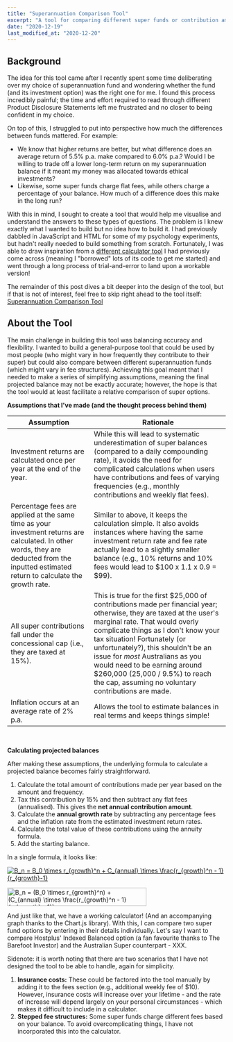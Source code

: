 ```yaml
---
title: "Superannuation Comparison Tool"
excerpt: "A tool for comparing different super funds or contribution amounts."
date: "2020-12-19"
last_modified_at: "2020-12-20"
---
```


## Background

The idea for this tool came after I recently spent some time deliberating over my choice of superannuation fund and wondering whether the fund (and its investment option) was the right one for me. I found this process incredibly painful; the time and effort required to read through different Product Disclosure Statements left me frustrated and no closer to being confident in my choice.

On top of this, I struggled to put into perspective how much the differences between funds mattered. For example:

* We know that higher returns are better, but what difference does an average return of 5.5% p.a. make compared to 6.0% p.a.? Would I be willing to trade off a lower long-term return on my superannuation balance if it meant my money was allocated towards ethical investments?
* Likewise, some super funds charge flat fees, while others charge a percentage of your balance. How much of a difference does this make in the long run?

With this in mind, I sought to create a tool that would help me visualise and understand the answers to these types of questions. The problem is I knew exactly what I wanted to build but no idea how to build it. I had previously dabbled in JavaScript and HTML for some of my psychology experiments, but hadn't really needed to build something from scratch. Fortunately, I was able to draw inspiration from a [different calculator tool](https://investcalc.github.io) I had previously come across (meaning I "borrowed" lots of its code to get me started) and went through a long process of trial-and-error to land upon a workable version!

The remainder of this post dives a bit deeper into the design of the tool, but if that is not of interest, feel free to skip right ahead to the tool itself: [Superannuation Comparison Tool](/assets/posts/superannuation_comparison_tool/super_tool.html)

## About the Tool

The main challenge in building this tool was balancing accuracy and flexibility. I wanted to build a general-purpose tool that could be used by most people (who might vary in how frequently they contribute to their super) but could also compare between different superannuation funds (which might vary in fee structures). Achieving this goal meant that I needed to make a series of simplifying assumptions, meaning the final projected balance may not be exactly accurate; however, the hope is that the tool would at least facilitate a relative comparison of super options.

**Assumptions that I've made (and the thought process behind them)**

| Assumption | Rationale |
| ---------- | --------- |
| Investment returns are calculated once per year at the end of the year. | While this will lead to systematic underestimation of super balances (compared to a daily compounding rate), it avoids the need for complicated calculations when users have contributions and fees of varying frequencies (e.g., monthly contributions and weekly flat fees). |
| Percentage fees are applied at the same time as your investment returns are calculated. In other words, they are deducted from the inputted estimated return to calculate the growth rate. | Similar to above, it keeps the calculation simple. It also avoids instances where having the same investment return rate and fee rate actually lead to a slightly smaller balance (e.g., 10% returns and 10% fees would lead to $100 x 1.1 x 0.9 = $99). |
| All super contributions fall under the concessional cap (i.e., they are taxed at 15%). | This is true for the first $25,000 of contributions made per financial year; otherwise, they are taxed at the user's marginal rate. That would overly complicate things as I don't know your tax situation! Fortunately (or unfortunately?), this shouldn't be an issue for *most* Australians as you would need to be earning around $260,000 (25,000 / 9.5%) to reach the cap, assuming no voluntary contributions are made. |
| Inflation occurs at an average rate of 2% p.a. | Allows the tool to estimate balances in real terms and keeps things simple! |

&nbsp;  

**Calculating projected balances**

After making these assumptions, the underlying formula to calculate a projected balance becomes fairly straightforward.

1. Calculate the total amount of contributions made per year based on the amount and frequency.
2. Tax this contribution by 15% and then subtract any flat fees (annualised). This gives the **net annual contribution amount**.
3. Calculate the **annual growth rate** by subtracting any percentage fees and the inflation rate from the estimated investment return rates.
4. Calculate the total value of these contributions using the annuity formula.
5. Add the starting balance.

In a single formula, it looks like:

<a href="https://www.codecogs.com/eqnedit.php?latex=B_n&space;=&space;B_0&space;\times&space;r_{growth}^n&space;&plus;&space;C_{annual}&space;\times&space;\frac{r_{growth}^n&space;-&space;1}{r_{growth}-1}" target="_blank"><img src="https://latex.codecogs.com/gif.latex?B_n&space;=&space;B_0&space;\times&space;r_{growth}^n&space;&plus;&space;C_{annual}&space;\times&space;\frac{r_{growth}^n&space;-&space;1}{r_{growth}-1}" title="B_n = B_0 \times r_{growth}^n + C_{annual} \times \frac{r_{growth}^n - 1}{r_{growth}-1}" /></a>

<img src="http://www.sciweavers.org/tex2img.php?eq=B_n%20%3D%20%28B_0%20%5Ctimes%20r_%7Bgrowth%7D%5En%29%20%2B%20%28C_%7Bannual%7D%20%5Ctimes%20%5Cfrac%7Br_%7Bgrowth%7D%5En%20-%201%7D%7Br_%7Bgrowth%7D%20-%201%7D%29%0A&bc=White&fc=Black&im=png&fs=12&ff=modern&edit=0" align="center" border="0" alt="B_n = (B_0 \times r_{growth}^n) + (C_{annual} \times \frac{r_{growth}^n - 1}{r_{growth} - 1})" width="321" height="42" />

And just like that, we have a working calculator! (And an accompanying graph thanks to the Chart.js library). With this, I can compare two super fund options by entering in their details individually. Let's say I want to compare Hostplus' Indexed Balanced option (a fan favourite thanks to The Barefoot Investor) and the Australian Super counterpart - XXX.

Sidenote: it is worth noting that there are two scenarios that I have not designed the tool to be able to handle, again for simplicity.

1. **Insurance costs:** These could be factored into the tool manually by adding it to the fees section (e.g., additional weekly fee of $10). However, insurance costs will increase over your lifetime - and the rate of increase will depend largely on your personal circumstances - which makes it difficult to include in a calculator.
2. **Stepped fee structures:** Some super funds charge different fees based on your balance. To avoid overcomplicating things, I have not incorporated this into the calculator.
